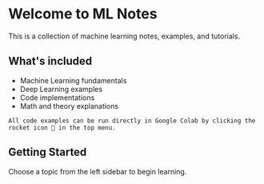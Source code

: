 # Welcome to ML Notes

This is a collection of machine learning notes, examples, and tutorials.

## What's included

- Machine Learning fundamentals
- Deep Learning examples
- Code implementations
- Math and theory explanations

```{note}
All code examples can be run directly in Google Colab by clicking the rocket icon 🚀 in the top menu.
```

## Getting Started

Choose a topic from the left sidebar to begin learning.